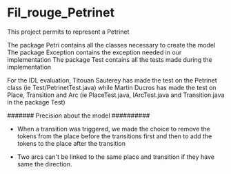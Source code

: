 # Fil_rouge_Petrinet


This project permits to represent a Petrinet 

The package Petri contains all the classes necessary to create the model
The package Exception contains the exception needed in our implementation 
The package Test contains all the tests made during the implementation 

For the IDL evaluation, Titouan Sauterey has made the test on the Petrinet class (ie Test/PetrinetTest.java) while Martin Ducros has made the test on Place, Transition and Arc (ie PlaceTest.java, IArcTest.java and Transition.java in the package Test)

####### Precision about the model ##########

* When a transition was triggered, we made the choice to remove the tokens from the place before the transitions first and then to add the tokens to the place after the transition

* Two arcs can't be linked to the same place and transition if they have same the direction. 
